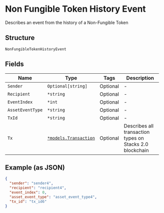# Non Fungible Token History Event

Describes an event from the history of a Non-Fungible Token

## Structure

`NonFungibleTokenHistoryEvent`

## Fields

| Name             | Type                                                     | Tags     | Description                                              |
| ---------------- | -------------------------------------------------------- | -------- | -------------------------------------------------------- |
| `Sender`         | `Optional[string]`                                       | Optional | -                                                        |
| `Recipient`      | `*string`                                                | Optional | -                                                        |
| `EventIndex`     | `*int`                                                   | Optional | -                                                        |
| `AssetEventType` | `*string`                                                | Optional | -                                                        |
| `TxId`           | `*string`                                                | Optional | -                                                        |
| `Tx`             | [`*models.Transaction`](../../doc/models/transaction.md) | Optional | Describes all transaction types on Stacks 2.0 blockchain |

## Example (as JSON)

```json
{
  "sender": "sender4",
  "recipient": "recipient4",
  "event_index": 0,
  "asset_event_type": "asset_event_type4",
  "tx_id": "tx_id6"
}
```
